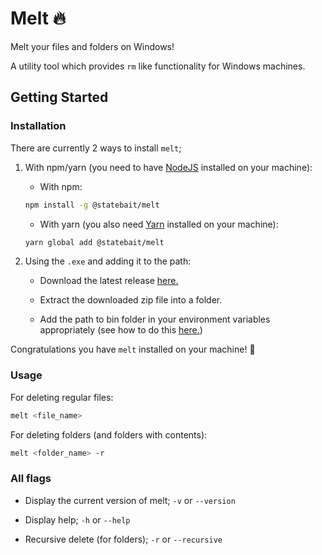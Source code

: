 # Melt 🔥

Melt your files and folders on Windows!

A utility tool which provides `rm` like functionality for Windows machines.

## Getting Started

### Installation

There are currently 2 ways to install `melt`;

1. With npm/yarn (you need to have [NodeJS](https://nodejs.org) installed on your machine):

   - With npm:

   ```bash
   npm install -g @statebait/melt
   ```

   - With yarn (you also need [Yarn](https://yarnpkg.com/) installed on your machine):

   ```bash
   yarn global add @statebait/melt
   ```

2. Using the `.exe` and adding it to the path:

   - Download the latest release [here.](https://github.com/statebait/melt/releases)

   - Extract the downloaded zip file into a folder.

   - Add the path to bin folder in your environment variables appropriately (see how to do this [here.](https://www.architectryan.com/2018/03/17/add-to-the-path-on-windows-10/))

Congratulations you have `melt` installed on your machine! 🎉

### Usage

For deleting regular files:

```bash
melt <file_name>
```

For deleting folders (and folders with contents):

```bash
melt <folder_name> -r
```

### All flags

- Display the current version of melt; `-v` or `--version`

- Display help; `-h` or `--help`

- Recursive delete (for folders); `-r` or `--recursive`
